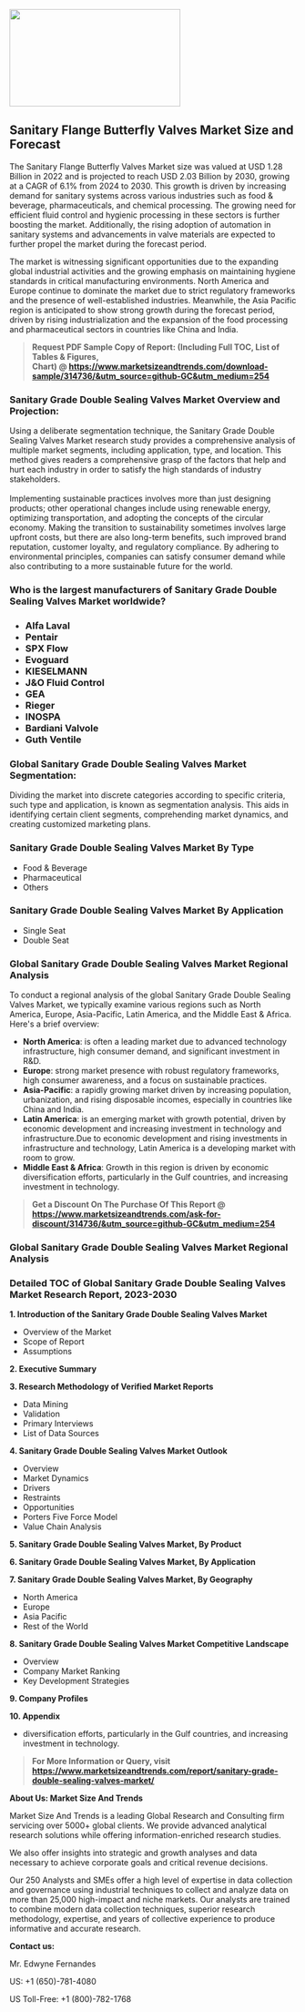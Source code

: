 <p><img class="alignnone size-medium wp-image-20088" src="https://ffe5etoiles.com/wp-content/uploads/2024/12/MST1-300x171.png" alt="" width="300" height="171" /></p><h2>Sanitary Flange Butterfly Valves Market Size and Forecast</h2><p>The Sanitary Flange Butterfly Valves Market size was valued at USD 1.28 Billion in 2022 and is projected to reach USD 2.03 Billion by 2030, growing at a CAGR of 6.1% from 2024 to 2030. This growth is driven by increasing demand for sanitary systems across various industries such as food & beverage, pharmaceuticals, and chemical processing. The growing need for efficient fluid control and hygienic processing in these sectors is further boosting the market. Additionally, the rising adoption of automation in sanitary systems and advancements in valve materials are expected to further propel the market during the forecast period.</p><p>The market is witnessing significant opportunities due to the expanding global industrial activities and the growing emphasis on maintaining hygiene standards in critical manufacturing environments. North America and Europe continue to dominate the market due to strict regulatory frameworks and the presence of well-established industries. Meanwhile, the Asia Pacific region is anticipated to show strong growth during the forecast period, driven by rising industrialization and the expansion of the food processing and pharmaceutical sectors in countries like China and India.</p></p><blockquote id="" class=""><strong>Request PDF Sample Copy of Report: (Including Full TOC, List of Tables &amp; Figures, Chart)&nbsp;@&nbsp;<strong><a href="https://www.marketsizeandtrends.com/download-sample/314736/&utm_source=github-GC&utm_medium=254" target="_blank">https://www.marketsizeandtrends.com/download-sample/314736/&utm_source=github-GC&utm_medium=254</a></strong></strong></blockquote><h3 id="" class="">Sanitary Grade Double Sealing Valves Market&nbsp;Overview and Projection:</h3><p id="" class="">Using a deliberate segmentation technique, the Sanitary Grade Double Sealing Valves Market research study provides a comprehensive analysis of multiple market segments, including application, type, and location. This method gives readers a comprehensive grasp of the factors that help and hurt each industry in order to satisfy the high standards of industry stakeholders. <br /> <br />Implementing sustainable practices involves more than just designing products; other operational changes include using renewable energy, optimizing transportation, and adopting the concepts of the circular economy. Making the transition to sustainability sometimes involves large upfront costs, but there are also long-term benefits, such improved brand reputation, customer loyalty, and regulatory compliance. By adhering to environmental principles, companies can satisfy consumer demand while also contributing to a more sustainable future for the world.</p><h3 id="" class="">Who is the largest manufacturers of&nbsp;Sanitary Grade Double Sealing Valves Market worldwide?</h3><h3 class=""><p><ul><li>Alfa Laval </li><li> Pentair </li><li> SPX Flow </li><li> Evoguard </li><li> KIESELMANN </li><li> J&O Fluid Control </li><li> GEA </li><li> Rieger </li><li> INOSPA </li><li> Bardiani Valvole </li><li> Guth Ventile</li></ul></p></h3><h3 id="" class="">Global&nbsp;Sanitary Grade Double Sealing Valves Market Segmentation:</h3><p id="" class="">Dividing the market into discrete categories according to specific criteria, such type and application, is known as segmentation analysis. This aids in identifying certain client segments, comprehending market dynamics, and creating customized marketing plans.</p><h3 id="" class="">Sanitary Grade Double Sealing Valves Market&nbsp;By Type</h3><p><p><ul><li>Food & Beverage</li><li> Pharmaceutical</li><li> Others</p></li></ul></p></p><h3 id="" class="">Sanitary Grade Double Sealing Valves Market&nbsp;By Application</h3><p class=""><p><ul><li>Single Seat</li><li> Double Seat</li></ul></p></p><h3 id="" class="">Global Sanitary Grade Double Sealing Valves Market Regional Analysis</h3><p id="" class="">To conduct a regional analysis of the global Sanitary Grade Double Sealing Valves Market, we typically examine various regions such as North America, Europe, Asia-Pacific, Latin America, and the Middle East &amp; Africa. Here's a brief overview:</p><ul><li><strong>North America</strong>: is often a leading market due to advanced technology infrastructure, high consumer demand, and significant investment in R&amp;D.</li><li><strong>Europe</strong>: strong market presence with robust regulatory frameworks, high consumer awareness, and a focus on sustainable practices.</li><li><strong>Asia-Pacific</strong>: a rapidly growing market driven by increasing population, urbanization, and rising disposable incomes, especially in countries like China and India.</li><li><strong>Latin America</strong>: is an emerging market with growth potential, driven by economic development and increasing investment in technology and infrastructure.Due to economic development and rising investments in infrastructure and technology, Latin America is a developing market with room to grow.</li><li><strong>Middle East &amp; Africa</strong>: Growth in this region is driven by economic diversification efforts, particularly in the Gulf countries, and increasing investment in technology.</li></ul><blockquote id="" class=""><strong>Get a Discount On The Purchase Of This Report @ <strong><a href="https://www.marketsizeandtrends.com/ask-for-discount/314736/&utm_source=github-GC&utm_medium=254" target="_blank">https://www.marketsizeandtrends.com/ask-for-discount/314736/&utm_source=github-GC&utm_medium=254</a></strong></strong></blockquote><h3 id="" class="">Global Sanitary Grade Double Sealing Valves Market Regional Analysis</h3><h3 id="" class="">Detailed TOC of Global Sanitary Grade Double Sealing Valves Market Research Report, 2023-2030</h3><p id="" class=""><strong>1. Introduction of the Sanitary Grade Double Sealing Valves Market</strong></p><ul><li>Overview of the Market</li><li>Scope of Report</li><li>Assumptions</li></ul><p id="" class=""><strong>2. Executive Summary</strong></p><p id="" class=""><strong>3. Research Methodology of Verified Market Reports</strong></p><ul><li>Data Mining</li><li>Validation</li><li>Primary Interviews</li><li>List of Data Sources</li></ul><p id="" class=""><strong>4. Sanitary Grade Double Sealing Valves Market Outlook</strong></p><ul><li>Overview</li><li>Market Dynamics</li><li>Drivers</li><li>Restraints</li><li>Opportunities</li><li>Porters Five Force Model</li><li>Value Chain Analysis</li></ul><p id="" class=""><strong>5. Sanitary Grade Double Sealing Valves Market, By Product</strong></p><p id="" class=""><strong>6. Sanitary Grade Double Sealing Valves Market, By Application</strong></p><p id="" class=""><strong>7. Sanitary Grade Double Sealing Valves Market, By Geography</strong></p><ul><li>North America</li><li>Europe</li><li>Asia Pacific</li><li>Rest of the World</li></ul><p id="" class=""><strong>8. Sanitary Grade Double Sealing Valves Market Competitive Landscape</strong></p><ul><li>Overview</li><li>Company Market Ranking</li><li>Key Development Strategies</li></ul><p id="" class=""><strong>9. Company Profiles</strong></p><p id="" class=""><strong>10. Appendix</strong></p><ul><li>diversification efforts, particularly in the Gulf countries, and increasing investment in technology.</li></ul><blockquote id="" class=""><strong>For More Information or Query, visit <strong><strong><a href="https://www.marketsizeandtrends.com/report/sanitary-grade-double-sealing-valves-market/" target="_blank">https://www.marketsizeandtrends.com/report/sanitary-grade-double-sealing-valves-market/</a></strong></strong></strong></blockquote><p id="" class=""><strong>About Us: Market Size And Trends</strong></p><p id="" class="">Market Size And Trends is a leading Global Research and Consulting firm servicing over 5000+ global clients. We provide advanced analytical research solutions while offering information-enriched research studies.</p><p id="" class="">We also offer insights into strategic and growth analyses and data necessary to achieve corporate goals and critical revenue decisions.</p><p id="" class="">Our 250 Analysts and SMEs offer a high level of expertise in data collection and governance using industrial techniques to collect and analyze data on more than 25,000 high-impact and niche markets. Our analysts are trained to combine modern data collection techniques, superior research methodology, expertise, and years of collective experience to produce informative and accurate research.</p><p id="" class=""><strong>Contact us:</strong></p><p id="" class="">Mr. Edwyne Fernandes</p><p id="" class="">US: +1 (650)-781-4080</p><p id="" class="">US Toll-Free: +1 (800)-782-1768</p>
